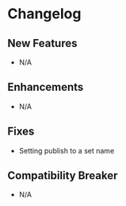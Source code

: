 # Changelog

## New Features

 - N/A

## Enhancements

 - N/A

## Fixes

 - Setting publish to a set name

## Compatibility Breaker

 - N/A
